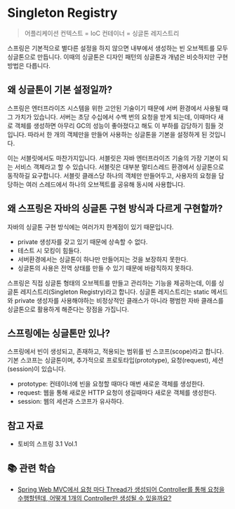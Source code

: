 # Singleton Registry

> 어플리케이션 컨텍스트 = IoC 컨테이너 = 싱글톤 레지스트리

스프링은 기본적으로 별다른 설정을 하지 않으면 내부에서 생성하는 빈 오브젝트를 모두 싱글톤으로 만듭니다. 이때의 싱글톤은 디자인 패턴의 싱글톤과 개념은 비슷하지만 구현 방법은 다릅니다. 

## 왜 싱글톤이 기본 설정일까?

스프링은 엔터프라이즈 시스템을 위한 고안된 기술이기 때문에 서버 환경에서 사용될 때 그 가치가 있습니다. 서버는 초당 수십에서 수백 번의 요청을 받게 되는데, 이때마다 새로 객체를 생성하면 아무리 GC의 성능이 좋아졌다고 해도 이 부하를 감당하기 힘들 것입니다. 따라서 한 개의 객체만을 만들어 사용하는 싱글톤을 기본을 설정하게 된 것입니다. 

이는 서블릿에서도 마찬가지입니다. 서블릿은 자바 엔터프라이즈 기술의 가장 기본이 되는 서비스 객체라고 할 수 있습니다. 서블릿은 대부분 멀티스레드 환경에서 싱글톤으로 동작하길 요구합니다. 서블릿 클래스당 하나의 객체만 만들어두고, 사용자의 요청을 담당하는 여러 스레드에서 하나의 오브젝트를 공유해 동시에 사용합니다. 

## 왜 스프링은 자바의 싱글톤 구현 방식과 다르게 구현할까?

자바의 싱글톤 구현 방식에는 여러가지 한계점이 있기 때문입니다. 

- private 생성자를 갖고 있기 때문에 상속할 수 없다. 
- 테스트 시 모킹이 힘들다.
- 서버환경에서는 싱글톤이 하나만 만들어지는 것을 보장하지 못한다. 
- 싱글톤의 사용은 전역 상태를 만들 수 있기 때문에 바람직하지 못하다. 

스프링은 직접 싱글톤 형태의 오브젝트를 만들고 관리하는 기능을 제공하는데, 이를 싱글톤 레지스트리(Singleton Registry)라고 합니다. 싱글톤 레지스트리는 static 메서드와 private 생성자를 사용해야하는 비정상적인 클래스가 아니라 평범한 자바 클래스를 싱글톤으로 활용하게 해준다는 장점을 가집니다. 

## 스프링에는 싱글톤만 있나?

스프링에서 빈이 생성되고, 존재하고, 적용되는 범위를 빈 스코프(scope)라고 합니다. 기본 스코프는 싱글톤이며, 추가적으로 프로토타입(prototype), 요청(request), 세션(session)이 있습니다. 

- prototype: 컨테이너에 빈을 요청할 때마다 매번 새로운 객체를 생성한다.
- request: 웹을 통해 새로운 HTTP 요청이 생길때마다 새로운 객체를 생성한다.
- session: 웹의 세션과 스코프가 유사하다. 

## 참고 자료
- 토비의 스프링 3.1 Vol.1

## 📚 관련 학습

- [Spring Web MVC에서 요청 마다 Thread가 생성되어 Controller를 통해 요청을 수행할텐데, 어떻게 1개의 Controller만 생성될 수 있을까요?](https://github.com/woowacourse-study/2022-Monday-CS-Study/blob/main/Java/65.md)
